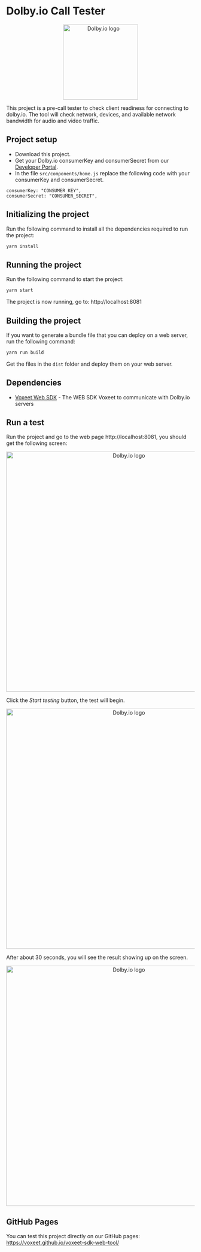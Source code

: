 Dolby<span>.io</span> Call Tester
=====================

<p align="center">
<img src="wiki/dolbyio.jpeg" alt="Dolby.io logo" title="Dolby.io logo" width="200"/>
</p>

This project is a pre-call tester to check client readiness for connecting to dolby<span>.io</span>. The tool will check network, devices, and available network bandwidth for audio and video traffic.

## Project setup

 - Download this project.
 - Get your Dolby<span>.io</span> consumerKey and consumerSecret from our [Developer Portal](https://dolby.io/dashboard/).
 - In the file `src/components/home.js` replace the following code with your consumerKey and consumerSecret.

```
consumerKey: "CONSUMER_KEY",
consumerSecret: "CONSUMER_SECRET",
```

## Initializing the project

Run the following command to install all the dependencies required to run the project:

```bash
yarn install
```

## Running the project

Run the following command to start the project:

```bash
yarn start
```

The project is now running, go to: http://localhost:8081

## Building the project

If you want to generate a bundle file that you can deploy on a web server, run the following command:

```bash
yarn run build
```

Get the files in the `dist` folder and deploy them on your web server.

## Dependencies

  * [Voxeet Web SDK](https://www.npmjs.com/package/@voxeet/voxeet-web-sdk) - The WEB SDK Voxeet to communicate with Dolby<span>.io</span> servers


## Run a test

Run the project and go to the web page http://localhost:8081, you should get the following screen:

<p align="center">
<img src="wiki/welcome.png" alt="Dolby.io logo" title="Dolby.io logo" width="640"/>
</p>

Click the _Start testing_ button, the test will begin.

<p align="center">
<img src="wiki/test-running.png" alt="Dolby.io logo" title="Dolby.io logo" width="640"/>
</p>

After about 30 seconds, you will see the result showing up on the screen.

<p align="center">
<img src="wiki/test-result.png" alt="Dolby.io logo" title="Dolby.io logo" width="640"/>
</p>

## GitHub Pages

You can test this project directly on our GitHub pages: https://voxeet.github.io/voxeet-sdk-web-tool/
